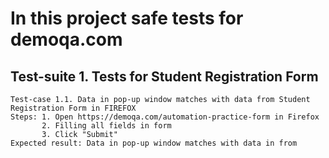 # In this project safe tests for demoqa.com

## Test-suite 1. Tests for Student Registration Form
    Test-case 1.1. Data in pop-up window matches with data from Student Registration Form in FIREFOX
    Steps: 1. Open https://demoqa.com/automation-practice-form in Firefox
           2. Filling all fields in form 
           3. Click "Submit"
    Expected result: Data in pop-up window matches with data in from

